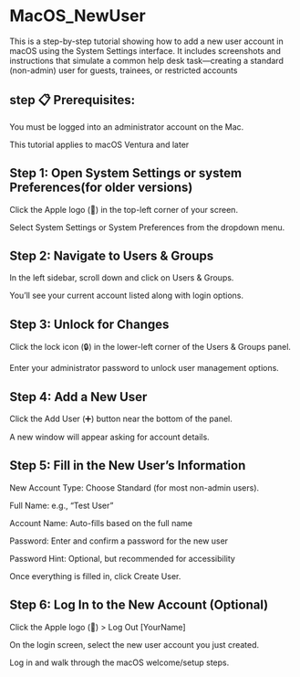 # MacOS_NewUser
This is a step-by-step tutorial showing how to add a new user account in macOS using the System Settings interface.  It includes screenshots and instructions that simulate a common help desk task—creating a standard (non-admin) user for guests, trainees, or restricted accounts


## step 📋 Prerequisites:
You must be logged into an administrator account on the Mac.

This tutorial applies to macOS Ventura and later

## Step 1: Open System Settings or system Preferences(for older versions)
Click the Apple logo () in the top-left corner of your screen.

Select System Settings or System Preferences from the dropdown menu.

## Step 2: Navigate to Users & Groups
In the left sidebar, scroll down and click on Users & Groups.

You’ll see your current account listed along with login options.

## Step 3: Unlock for Changes
Click the lock icon (🔒) in the lower-left corner of the Users & Groups panel.

Enter your administrator password to unlock user management options.

## Step 4: Add a New User
Click the Add User (➕) button near the bottom of the panel.

A new window will appear asking for account details.

## Step 5: Fill in the New User’s Information
New Account Type: Choose Standard (for most non-admin users).

Full Name: e.g., “Test User”

Account Name: Auto-fills based on the full name

Password: Enter and confirm a password for the new user

Password Hint: Optional, but recommended for accessibility

Once everything is filled in, click Create User.

## Step 6: Log In to the New Account (Optional)
Click the Apple logo () > Log Out [YourName]

On the login screen, select the new user account you just created.

Log in and walk through the macOS welcome/setup steps.


